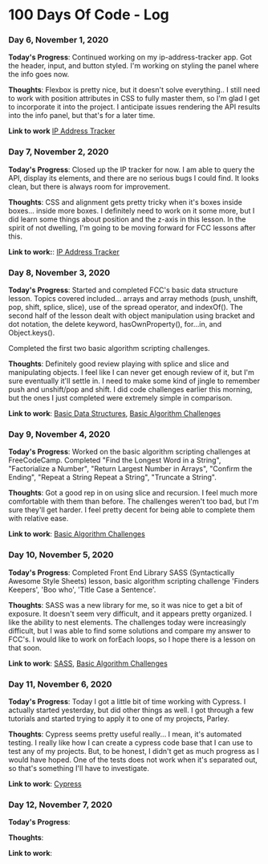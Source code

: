 # 100 Days Of Code - Log

### Day 6, November 1, 2020

**Today's Progress**: Continued working on my ip-address-tracker app. Got the header, input, and button styled. I'm working on styling the panel where the info goes now.

**Thoughts**: Flexbox is pretty nice, but it doesn't solve everything.. I still need to work with position attributes in CSS to fully master them, so I'm glad I get to incorporate it into the project. I anticipate issues rendering the API results into the info panel, but that's for a later time.

**Link to work** [IP Address Tracker](https://github.com/jdemarc/ip-address-tracker)

### Day 7, November 2, 2020

**Today's Progress**: Closed up the IP tracker for now. I am able to query the API, display its elements, and there are no serious bugs I could find. It looks clean, but there is always room for improvement.

**Thoughts**: CSS and alignment gets pretty tricky when it's boxes inside boxes... inside more boxes. I definitely need to work on it some more, but I did learn some things about position and the z-axis in this lesson. In the spirit of not dwelling, I'm going to be moving forward for FCC lessons after this.

**Link to work:**: [IP Address Tracker](https://github.com/jdemarc/ip-address-tracker)

### Day 8, November 3, 2020

**Today's Progress**: Started and completed FCC's basic data structure lesson.  Topics covered included... arrays and array methods (push, unshift, pop, shift, splice, slice), use of the spread operator, and indexOf(). The second half of the lesson dealt with object manipulation using bracket and dot notation, the delete keyword, hasOwnProperty(), for...in, and Object.keys().

Completed the first two basic algorithm scripting challenges.

**Thoughts**: Definitely good review playing with splice and slice and manipulating objects. I feel like I can never get enough review of it, but I'm sure eventually it'll settle in. I need to make some kind of jingle to remember push and unshift/pop and shift. I did code challenges earlier this morning, but the ones I just completed were extremely simple in comparison.

**Link to work**: [Basic Data Structures](https://github.com/jdemarc/100-days-of-code/tree/main/basic-data-structures/lessons), 
[Basic Algorithm Challenges](https://github.com/jdemarc/100-days-of-code/tree/main/basic-algorithm-scripting)

### Day 9, November 4, 2020

**Today's Progress**: Worked on the basic algorithm scripting challenges at FreeCodeCamp. Completed "Find the Longest Word in a String", "Factorialize a Number", "Return Largest Number in Arrays", "Confirm the Ending", "Repeat a String Repeat a String", "Truncate a String". 

**Thoughts**: Got a good rep in on using slice and recursion. I feel much more comfortable with them than before. The challenges weren't too bad, but I'm sure they'll get harder. I feel pretty decent for being able to complete them with relative ease.

**Link to work**: [Basic Algorithm Challenges](https://github.com/jdemarc/100-days-of-code/tree/main/basic-algorithm-scripting)

### Day 10, November 5, 2020

**Today's Progress**: Completed Front End Library SASS (Syntactically Awesome Style Sheets) lesson, basic algorithm scripting challenge 'Finders Keepers', 'Boo who', 'Title Case a Sentence'.

**Thoughts**: SASS was a new library for me, so it was nice to get a bit of exposure. It doesn't seem very difficult, and it appears pretty organized. I like the ability to nest elements. The challenges today were increasingly difficult, but I was able to find some solutions and compare my answer to FCC's. I would like to work on forEach loops, so I hope there is a lesson on that soon.

**Link to work**: [SASS](https://github.com/jdemarc/100-days-of-code/tree/main/front-end-libraries/sass), 
 [Basic Algorithm Challenges](https://github.com/jdemarc/100-days-of-code/tree/main/basic-algorithm-scripting)

### Day 11, November 6, 2020

**Today's Progress**: Today I got a little bit of time working with Cypress. I actually started yesterday, but did other things as well. I got through a few tutorials and started trying to apply it to one of my projects, Parley.

**Thoughts**: Cypress seems pretty useful really... I mean, it's automated testing. I really like how I can create a cypress code base that I can use to test any of my projects. But, to be honest, I didn't get as much progress as I would have hoped. One of the tests does not work when it's separated out, so that's something I'll have to investigate.

**Link to work**: [Cypress](https://github.com/jdemarc/cypress-playground)

### Day 12, November 7, 2020

**Today's Progress**:

**Thoughts**:

**Link to work**: